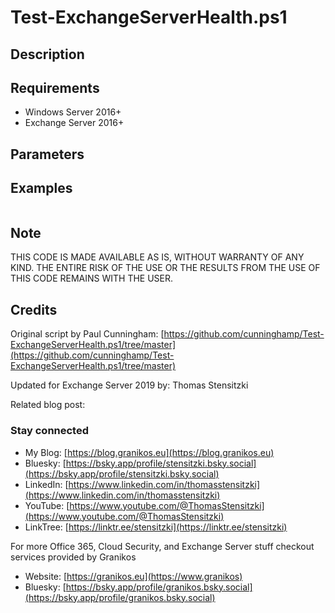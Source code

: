 # Test-ExchangeServerHealth.ps1



## Description


## Requirements

- Windows Server 2016+
- Exchange Server 2016+

## Parameters

## Examples

``` PowerShell

```

## Note

THIS CODE IS MADE AVAILABLE AS IS, WITHOUT WARRANTY OF ANY KIND. THE ENTIRE
RISK OF THE USE OR THE RESULTS FROM THE USE OF THIS CODE REMAINS WITH THE USER.

## Credits

Original script by Paul Cunningham: [https://github.com/cunninghamp/Test-ExchangeServerHealth.ps1/tree/master](https://github.com/cunninghamp/Test-ExchangeServerHealth.ps1/tree/master)

Updated for Exchange Server 2019 by: Thomas Stensitzki

Related blog post:

### Stay connected

- My Blog: [https://blog.granikos.eu](https://blog.granikos.eu)
- Bluesky: [https://bsky.app/profile/stensitzki.bsky.social](https://bsky.app/profile/stensitzki.bsky.social)
- LinkedIn: [https://www.linkedin.com/in/thomasstensitzki](https://www.linkedin.com/in/thomasstensitzki)
- YouTube: [https://www.youtube.com/@ThomasStensitzki](https://www.youtube.com/@ThomasStensitzki)
- LinkTree: [https://linktr.ee/stensitzki](https://linktr.ee/stensitzki)

For more Office 365, Cloud Security, and Exchange Server stuff checkout services provided by Granikos

- Website: [https://granikos.eu](https://www.granikos)
- Bluesky: [https://bsky.app/profile/granikos.bsky.social](https://bsky.app/profile/granikos.bsky.social)